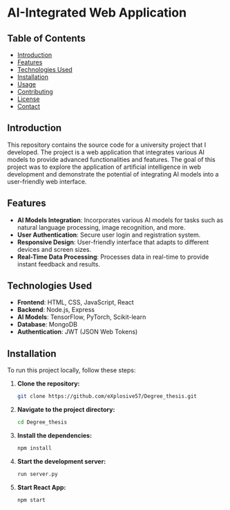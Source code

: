 # AI-Integrated Web Application

## Table of Contents

- [Introduction](#introduction)
- [Features](#features)
- [Technologies Used](#technologies-used)
- [Installation](#installation)
- [Usage](#usage)
- [Contributing](#contributing)
- [License](#license)
- [Contact](#contact)

## Introduction

This repository contains the source code for a university project that I developed. The project is a web application that integrates various AI models to provide advanced functionalities and features. The goal of this project was to explore the application of artificial intelligence in web development and demonstrate the potential of integrating AI models into a user-friendly web interface.

## Features

- **AI Models Integration**: Incorporates various AI models for tasks such as natural language processing, image recognition, and more.
- **User Authentication**: Secure user login and registration system.
- **Responsive Design**: User-friendly interface that adapts to different devices and screen sizes.
- **Real-Time Data Processing**: Processes data in real-time to provide instant feedback and results.

## Technologies Used

- **Frontend**: HTML, CSS, JavaScript, React
- **Backend**: Node.js, Express
- **AI Models**: TensorFlow, PyTorch, Scikit-learn
- **Database**: MongoDB
- **Authentication**: JWT (JSON Web Tokens)

## Installation

To run this project locally, follow these steps:

1. **Clone the repository:**
   
   ```sh
   git clone https://github.com/eXplosive57/Degree_thesis.git
   
3. **Navigate to the project directory:**
   ```sh
   cd Degree_thesis

4. **Install the dependencies:**
   ```sh
   npm install

5. **Start the development server:**
   ```sh
   run server.py

6. **Start React App:**
   ```sh
   npm start

